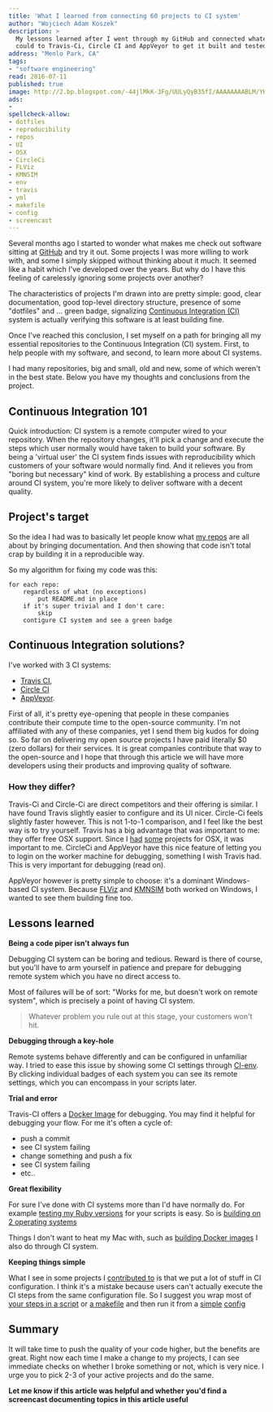 ```yaml
---
title: 'What I learned from connecting 60 projects to CI system'
author: "Wojciech Adam Koszek"
description: >
  My lessons learned after I went through my GitHub and connected whatever I
  could to Travis-Ci, Circle CI and AppVeyor to get it built and tested.
address: "Menlo Park, CA"
tags:
- "software engineering"
read: 2016-07-11
published: true
image: http://2.bp.blogspot.com/-44jlMkK-3Fg/UULyQyB35fI/AAAAAAAABLM/YH9PDQ4cROw/s1600/infinity_black.png
ads:
-
spellcheck-allow:
- dotfiles
- reproducibility
- repos
- UI
- OSX
- CircleCi
- FLViz
- KMNSIM
- env
- travis
- yml
- makefile
- config
- screencast
---
```


Several months ago I started to wonder what makes me check out software
sitting at [GitHub](http://www.GitHub.com) and try it out.
Some projects I was more willing to work with, and some I
simply skipped without thinking about it much.
It seemed like a habit which I've developed over the years.
But why do I have this feeling of carelessly ignoring some projects over another?

The characteristics of projects I'm drawn into are pretty simple: good,
clear documentation, good top-level directory structure, presence of some
"dotfiles" and ... green badge, signalizing [Continuous Integration
(CI)](https://en.wikipedia.org/wiki/Continuous_integration)
system is actually verifying this software is at least building fine.

Once I've reached this conclusion, I set myself on a path for bringing all
my essential repositories to the Continuous Integration (CI) system. First,
to help people with my software, and second, to learn more about CI systems.

I had many repositories, big and small, old and new, some of which weren't
in the best state. Below you have my thoughts and conclusions from the
project.

## Continuous Integration 101

Quick introduction: CI system is a remote computer wired to your repository.
When the repository changes, it'll pick a change and execute the steps which
user normally would have taken to build your software. By being a 'virtual
user' the CI system finds issues with reproducibility which customers of
your software would normally find. And it relieves you from "boring but
necessary" kind of work. By establishing a process and culture around CI
system, you're more likely to deliver software with a decent quality.

## Project's target

So the idea I had was to basically let people know what [my
repos](https://github.com/wkoszek/) are all about by bringing documentation.
And then showing that code isn't total crap by building it in a reproducible
way.

So my algorithm for fixing my code was this:

	for each repo:
		regardless of what (no exceptions)
			put README.md in place
		if it's super trivial and I don't care:
			skip
		contigure CI system and see a green badge

## Continuous Integration solutions?

I've worked with 3 CI systems:

- [Travis CI](https://travis-ci.org/),
- [Circle CI](https://circleci.com/)
- [AppVeyor](https://www.appveyor.com/).

First of all, it's pretty eye-opening that people in these companies
contribute their compute time to the open-source community. I'm not
affiliated with any of these companies, yet I send them big kudos for doing
so. So far on delivering my open source projects I have paid literally $0
(zero dollars) for their services. It is great companies contribute that way
to the open-source and I hope that through this article we will have more
developers using their products and improving quality of software.

### How they differ?

Travis-Ci and Circle-Ci are direct competitors and their offering is
similar. I have found Travis slightly easier to configure and its UI
nicer. Circle-Ci feels slightly faster however. This is not 1-to-1
comparison, and I feel like the best way is to try yourself.
Travis has a big advantage that was important to me: they offer free OSX
support. Since I [had](https://github.com/wkoszek/cs193p)
[some](https://github.com/wkoszek/macb) projects for OSX, it was important
to me. CircleCi and AppVeyor have this nice feature of letting you to login
on the worker machine for debugging, something I wish Travis had. This is
very important for debugging (read on).

AppVeyor however is pretty simple to choose: it's a dominant Windows-based
CI system. Because [FLViz](https://github.com/wkoszek/flviz) and
[KMNSIM](https://github.com/wkoszek/kmnsim) both worked on Windows, I wanted
to see them building fine too.

## Lessons learned

**Being a code piper isn't always fun**

Debugging CI system can be boring and tedious. Reward is there of course,
but you'll have to arm yourself in patience and prepare for debugging remote
system which you have no direct access to.

Most of failures will be of sort: "Works for me, but doesn't work on remote
system", which is precisely a point of having CI system.

> Whatever problem you rule out at this stage, your customers won't hit.

**Debugging through a key-hole**

Remote systems behave differently and can be configured in unfamiliar way.
I tried to ease this issue by showing some CI settings through
[CI-env](https://github.com/wkoszek/ci-env). By clicking individual badges
of each system you can see its remote settings, which you can encompass in
your scripts later.

**Trial and error**

Travis-CI offers a [Docker Image](https://docs.travis-ci.com/user/common-build-problems/)
for debugging. You may find it helpful for debugging your flow.
For me it's often a cycle of:

- push a commit
- see CI system failing
- change something and push a fix
- see CI system failing
- etc..

**Great flexibility**

For sure I've done with CI systems more than I'd have normally do. For
example
[testing my Ruby versions](https://github.com/wkoszek/book-programming-ruby/blob/master/.travis.yml)
for your scripts is easy. So is
[building on 2 operating systems](https://github.com/wkoszek/mini_printf/blob/master/.travis.yml)

Things I don't want to heat my Mac with, such as [building Docker
images](https://travis-ci.org/wkoszek/dockerfiles) I also do through CI
system.

**Keeping things simple**

What I see in some projects I [contributed
to](https://github.com/wkoszek/middleman-blog-similar/blob/master/.travis.yml)
is that we put a lot of stuff in CI configuration. I think it's a mistake
because users can't actually execute the CI steps from the same
configuration file. So I suggest you wrap most of [your steps in a
script](https://github.com/wkoszek/dockerfiles/blob/master/build.sh) or
[a makefile](https://github.com/wkoszek/me/blob/master/makefile) and then
run it from a
[simple](https://github.com/wkoszek/me/blob/master/.travis.yml)
[config](https://github.com/wkoszek/dockerfiles/blob/master/.travis.yml)

## Summary

It will take time to push the quality of your code higher, but the benefits
are great. Right now each time I make a change to my projects, I can see
immediate checks on whether I broke something or not, which is very nice. I
urge you to pick 2-3 of your active projects and do the same.

**Let me know if this article was helpful and whether you'd find a
screencast documenting topics in this article useful**


